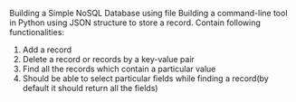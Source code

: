 Building a Simple NoSQL Database using file
Building a command-line tool in Python using JSON structure to store a record.
Contain following functionalities:
1. Add a record
2. Delete a record or records by a key-value pair
3. Find all the records which contain a particular value
4. Should be able to select particular fields while finding a record(by default it should return all the fields)
